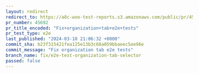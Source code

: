 ```yaml
---
layout: redirect
redirect_to: https://a8c-woo-test-reports.s3.amazonaws.com/public/pr/45692/e2e/index.html
pr_number: 45692
pr_title_encoded: "Fix+organization+tab+e2e+tests"
pr_test_type: e2e
last_published: "2024-03-18 21:06:32 +0000"
commit_sha: b23f315421fea125e13b3c68a059bbaeec5ee96e
commit_message: "Fix organization tab e2e tests"
branch_name: fix/e2e-test-organization-tab-selector
passed: false
---
```

